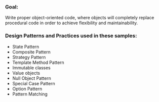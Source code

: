 ### Goal:
Write proper object-oriented code, where objects will completely replace procedural code in order to achieve flexibility and maintainability.

### Design Patterns and Practices used in these samples:
- State Pattern
- Composite Pattern
- Strategy Pattern
- Template Method Pattern
- Immutable classes
- Value objects
- Null Object Pattern
- Special Case Pattern
- Option Pattern
- Pattern Matching
